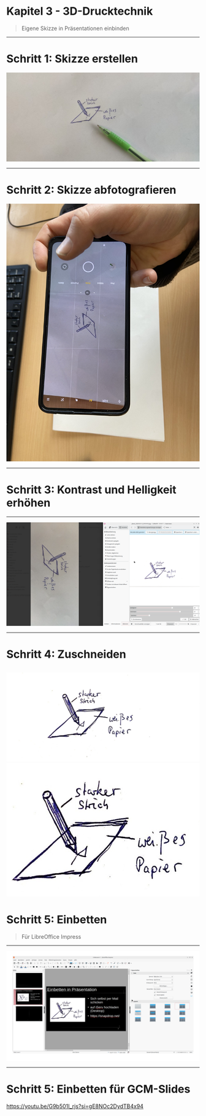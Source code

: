 Kapitel 3 - 3D-Drucktechnik
==============

> Eigene Skizze in Präsentationen einbinden

---

# Schritt 1: Skizze erstellen

![!large](./img/OpenScad_Druckverfahren_Skizze0_erstellen.jpg)

---

# Schritt 2: Skizze abfotografieren

![](./img/OpenScad_Druckverfahren_Skizze1_abfotografieren.jpg)

---

# Schritt 3: Kontrast und Helligkeit erhöhen

---

![!cover](./img/OpenScad_Druckverfahren_Skizze2_Bearbeitung.png)

---

# Schritt 4: Zuschneiden

![](./img/OpenScad_Druckverfahren_Skizze3_hoher_Kontrast.png)
![](./img/OpenScad_Druckverfahren_Skizze4_Zuschnitt.png)
---

# Schritt 5: Einbetten

> Für LibreOffice Impress

---

![!contain](./img/OpenScad_Druckverfahren_Skizze5_Einbetten.png)

---

# Schritt 5: Einbetten für GCM-Slides

https://youtu.be/G9b501I_rjs?si=gE8NOc2DydTB4x94
